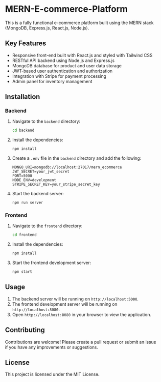 # MERN-E-commerce-Platform

This is a fully functional e-commerce platform built using the MERN stack (MongoDB, Express.js, React.js, Node.js).

## Key Features

- Responsive front-end built with React.js and styled with Tailwind CSS
- RESTful API backend using Node.js and Express.js
- MongoDB database for product and user data storage
- JWT-based user authentication and authorization
- Integration with Stripe for payment processing
- Admin panel for inventory management

## Installation

### Backend

1. Navigate to the `backend` directory:
    ```sh
    cd backend
    ```

2. Install the dependencies:
    ```sh
    npm install
    ```

3. Create a `.env` file in the `backend` directory and add the following:
    ```env
    MONGO_URI=mongodb://localhost:27017/mern_ecommerce
    JWT_SECRET=your_jwt_secret
    PORT=5000
    NODE_ENV=development
    STRIPE_SECRET_KEY=your_stripe_secret_key
    ```

4. Start the backend server:
    ```sh
    npm run server
    ```

### Frontend

1. Navigate to the `frontend` directory:
    ```sh
    cd frontend
    ```

2. Install the dependencies:
    ```sh
    npm install
    ```

3. Start the frontend development server:
    ```sh
    npm start
    ```

## Usage

1. The backend server will be running on `http://localhost:5000`.
2. The frontend development server will be running on `http://localhost:8080`.
3. Open `http://localhost:8080` in your browser to view the application.

## Contributing

Contributions are welcome! Please create a pull request or submit an issue if you have any improvements or suggestions.

## License

This project is licensed under the MIT License.
